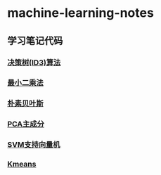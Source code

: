 # machine-learning-notes  
## 学习笔记代码  

### [决策树(ID3)算法](https://blog.csdn.net/moxigandashu/article/details/71305273?locationNum=9&fps=1)  
### [最小二乘法](https://blog.csdn.net/deramer1/article/details/79055281)  
### [朴素贝叶斯](https://blog.csdn.net/sinat_30353259/article/details/80932111)  
### [PCA主成分](https://blog.csdn.net/cxmscb/article/details/66473130)  
### [SVM支持向量机](https://blog.csdn.net/weixin_41090915/article/details/79177267)
### [Kmeans](https://blog.csdn.net/u012526436/article/details/79619358)
